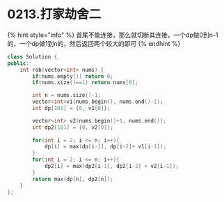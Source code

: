 # 0213.打家劫舍二

{% hint style="info" %}
首尾不能连接，那么就切断其连接，一个dp做0到n-1的，一个dp做1到n的，然后返回两个较大的即可
{% endhint %}

```cpp
class Solution {
public:
    int rob(vector<int> nums) {
        if(nums.empty()) return 0;
        if(nums.size()==1) return nums[0];

        int n = nums.size()-1;
        vector<int>v1(nums.begin(), nums.end()-1);
        int dp[101] = {0, v1[0]};

        vector<int> v2(nums.begin()+1, nums.end());
        int dp2[101] = {0, v2[0]};
        
        for(int i = 2; i <= n; i++){
            dp[i] = max(dp[i-1], dp[i-2]+ v1[i-1]);
        }
        for(int i = 2; i <= n; i++){
            dp2[i] = max(dp2[i-1], dp2[i-2] + v2[i-1]);
        }
        return max(dp[n], dp2[n]);
    }
};
```

